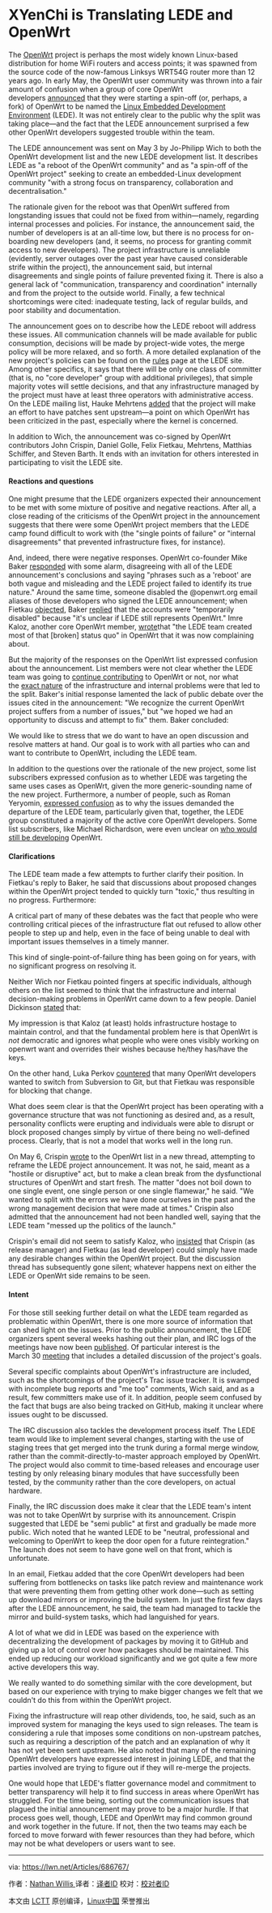 XYenChi is Translating
LEDE and OpenWrt
===================

The [OpenWrt][1] project is perhaps the most widely known Linux-based distribution for home WiFi routers and access points; it was spawned from the source code of the now-famous Linksys WRT54G router more than 12 years ago. In early May, the OpenWrt user community was thrown into a fair amount of confusion when a group of core OpenWrt developers [announced][2] that they were starting a spin-off (or, perhaps, a fork) of OpenWrt to be named the [Linux Embedded Development Environment][3] (LEDE). It was not entirely clear to the public why the split was taking place—and the fact that the LEDE announcement surprised a few other OpenWrt developers suggested trouble within the team.

The LEDE announcement was sent on May 3 by Jo-Philipp Wich to both the OpenWrt development list and the new LEDE development list. It describes LEDE as "a reboot of the OpenWrt community" and as "a spin-off of the OpenWrt project" seeking to create an embedded-Linux development community "with a strong focus on transparency, collaboration and decentralisation."

The rationale given for the reboot was that OpenWrt suffered from longstanding issues that could not be fixed from within—namely, regarding internal processes and policies. For instance, the announcement said, the number of developers is at an all-time low, but there is no process for on-boarding new developers (and, it seems, no process for granting commit access to new developers). The project infrastructure is unreliable (evidently, server outages over the past year have caused considerable strife within the project), the announcement said, but internal disagreements and single points of failure prevented fixing it. There is also a general lack of "communication, transparency and coordination" internally and from the project to the outside world. Finally, a few technical shortcomings were cited: inadequate testing, lack of regular builds, and poor stability and documentation.

The announcement goes on to describe how the LEDE reboot will address these issues. All communication channels will be made available for public consumption, decisions will be made by project-wide votes, the merge policy will be more relaxed, and so forth. A more detailed explanation of the new project's policies can be found on the [rules][4] page at the LEDE site. Among other specifics, it says that there will be only one class of committer (that is, no "core developer" group with additional privileges), that simple majority votes will settle decisions, and that any infrastructure managed by the project must have at least three operators with administrative access. On the LEDE mailing list, Hauke Mehrtens [added][5] that the project will make an effort to have patches sent upstream—a point on which OpenWrt has been criticized in the past, especially where the kernel is concerned.

In addition to Wich, the announcement was co-signed by OpenWrt contributors John Crispin, Daniel Golle, Felix Fietkau, Mehrtens, Matthias Schiffer, and Steven Barth. It ends with an invitation for others interested in participating to visit the LEDE site.

#### Reactions and questions

One might presume that the LEDE organizers expected their announcement to be met with some mixture of positive and negative reactions. After all, a close reading of the criticisms of the OpenWrt project in the announcement suggests that there were some OpenWrt project members that the LEDE camp found difficult to work with (the "single points of failure" or "internal disagreements" that prevented infrastructure fixes, for instance).

And, indeed, there were negative responses. OpenWrt co-founder Mike Baker [responded][6] with some alarm, disagreeing with all of the LEDE announcement's conclusions and saying "phrases such as a 'reboot' are both vague and misleading and the LEDE project failed to identify its true nature." Around the same time, someone disabled the @openwrt.org email aliases of those developers who signed the LEDE announcement; when Fietkau [objected][7], Baker [replied][8] that the accounts were "temporarily disabled" because "it's unclear if LEDE still represents OpenWrt." Imre Kaloz, another core OpenWrt member, [wrote][9]that "the LEDE team created most of that [broken] status quo" in OpenWrt that it was now complaining about.

But the majority of the responses on the OpenWrt list expressed confusion about the announcement. List members were not clear whether the LEDE team was going to [continue contributing][10] to OpenWrt or not, nor what the [exact nature][11] of the infrastructure and internal problems were that led to the split. Baker's initial response lamented the lack of public debate over the issues cited in the announcement: "We recognize the current OpenWrt project suffers from a number of issues," but "we hoped we had an opportunity to discuss and attempt to fix" them. Baker concluded:

We would like to stress that we do want to have an open discussion and resolve matters at hand. Our goal is to work with all parties who can and want to contribute to OpenWrt, including the LEDE team.

In addition to the questions over the rationale of the new project, some list subscribers expressed confusion as to whether LEDE was targeting the same uses cases as OpenWrt, given the more generic-sounding name of the new project. Furthermore, a number of people, such as Roman Yeryomin, [expressed confusion][12] as to why the issues demanded the departure of the LEDE team, particularly given that, together, the LEDE group constituted a majority of the active core OpenWrt developers. Some list subscribers, like Michael Richardson, were even unclear on [who would still be developing][13] OpenWrt.

#### Clarifications

The LEDE team made a few attempts to further clarify their position. In Fietkau's reply to Baker, he said that discussions about proposed changes within the OpenWrt project tended to quickly turn "toxic," thus resulting in no progress. Furthermore:

A critical part of many of these debates was the fact that people who were controlling critical pieces of the infrastructure flat out refused to allow other people to step up and help, even in the face of being unable to deal with important issues themselves in a timely manner.

This kind of single-point-of-failure thing has been going on for years, with no significant progress on resolving it.

Neither Wich nor Fietkau pointed fingers at specific individuals, although others on the list seemed to think that the infrastructure and internal decision-making problems in OpenWrt came down to a few people. Daniel Dickinson [stated][14] that:

My impression is that Kaloz (at least) holds infrastructure hostage to maintain control, and that the fundamental problem here is that OpenWrt is *not* democratic and ignores what people who were ones visibly working on openwrt want and overrides their wishes because he/they has/have the keys.

On the other hand, Luka Perkov [countered][15] that many OpenWrt developers wanted to switch from Subversion to Git, but that Fietkau was responsible for blocking that change.

What does seem clear is that the OpenWrt project has been operating with a governance structure that was not functioning as desired and, as a result, personality conflicts were erupting and individuals were able to disrupt or block proposed changes simply by virtue of there being no well-defined process. Clearly, that is not a model that works well in the long run.

On May 6, Crispin [wrote][16] to the OpenWrt list in a new thread, attempting to reframe the LEDE project announcement. It was not, he said, meant as a "hostile or disruptive" act, but to make a clean break from the dysfunctional structures of OpenWrt and start fresh. The matter "does not boil down to one single event, one single person or one single flamewar," he said. "We wanted to split with the errors we have done ourselves in the past and the wrong management decision that were made at times." Crispin also admitted that the announcement had not been handled well, saying that the LEDE team "messed up the politics of the launch."

Crispin's email did not seem to satisfy Kaloz, who [insisted][17] that Crispin (as release manager) and Fietkau (as lead developer) could simply have made any desirable changes within the OpenWrt project. But the discussion thread has subsequently gone silent; whatever happens next on either the LEDE or OpenWrt side remains to be seen.

#### Intent

For those still seeking further detail on what the LEDE team regarded as problematic within OpenWrt, there is one more source of information that can shed light on the issues. Prior to the public announcement, the LEDE organizers spent several weeks hashing out their plan, and IRC logs of the meetings have now been [published][18]. Of particular interest is the March 30 [meeting][19] that includes a detailed discussion of the project's goals.

Several specific complaints about OpenWrt's infrastructure are included, such as the shortcomings of the project's Trac issue tracker. It is swamped with incomplete bug reports and "me too" comments, Wich said, and as a result, few committers make use of it. In addition, people seem confused by the fact that bugs are also being tracked on GitHub, making it unclear where issues ought to be discussed.

The IRC discussion also tackles the development process itself. The LEDE team would like to implement several changes, starting with the use of staging trees that get merged into the trunk during a formal merge window, rather than the commit-directly-to-master approach employed by OpenWrt. The project would also commit to time-based releases and encourage user testing by only releasing binary modules that have successfully been tested, by the community rather than the core developers, on actual hardware.

Finally, the IRC discussion does make it clear that the LEDE team's intent was not to take OpenWrt by surprise with its announcement. Crispin suggested that LEDE be "semi public" at first and gradually be made more public. Wich noted that he wanted LEDE to be "neutral, professional and welcoming to OpenWrt to keep the door open for a future reintegration." The launch does not seem to have gone well on that front, which is unfortunate.

In an email, Fietkau added that the core OpenWrt developers had been suffering from bottlenecks on tasks like patch review and maintenance work that were preventing them from getting other work done—such as setting up download mirrors or improving the build system. In just the first few days after the LEDE announcement, he said, the team had managed to tackle the mirror and build-system tasks, which had languished for years.

A lot of what we did in LEDE was based on the experience with decentralizing the development of packages by moving it to GitHub and giving up a lot of control over how packages should be maintained. This ended up reducing our workload significantly and we got quite a few more active developers this way.

We really wanted to do something similar with the core development, but based on our experience with trying to make bigger changes we felt that we couldn't do this from within the OpenWrt project.

Fixing the infrastructure will reap other dividends, too, he said, such as an improved system for managing the keys used to sign releases. The team is considering a rule that imposes some conditions on non-upstream patches, such as requiring a description of the patch and an explanation of why it has not yet been sent upstream. He also noted that many of the remaining OpenWrt developers have expressed interest in joining LEDE, and that the parties involved are trying to figure out if they will re-merge the projects.

One would hope that LEDE's flatter governance model and commitment to better transparency will help it to find success in areas where OpenWrt has struggled. For the time being, sorting out the communication issues that plagued the initial announcement may prove to be a major hurdle. If that process goes well, though, LEDE and OpenWrt may find common ground and work together in the future. If not, then the two teams may each be forced to move forward with fewer resources than they had before, which may not be what developers or users want to see.

--------------------------------------------------------------------------------

via: https://lwn.net/Articles/686767/

作者：[Nathan Willis ][a]
译者：[译者ID](https://github.com/译者ID)
校对：[校对者ID](https://github.com/校对者ID)

本文由 [LCTT](https://github.com/LCTT/TranslateProject) 原创编译，[Linux中国](https://linux.cn/) 荣誉推出

[a]:https://lwn.net/Articles/686767/
[1]:https://openwrt.org/
[2]:https://lwn.net/Articles/686180/
[3]:https://www.lede-project.org/
[4]:https://www.lede-project.org/rules.html
[5]:http://lists.infradead.org/pipermail/lede-dev/2016-May/000080.html
[6]:https://lwn.net/Articles/686988/
[7]:https://lwn.net/Articles/686989/
[8]:https://lwn.net/Articles/686990/
[9]:https://lwn.net/Articles/686991/
[10]:https://lwn.net/Articles/686995/
[11]:https://lwn.net/Articles/686996/
[12]:https://lwn.net/Articles/686992/
[13]:https://lwn.net/Articles/686993/
[14]:https://lwn.net/Articles/686998/
[15]:https://lwn.net/Articles/687001/
[16]:https://lwn.net/Articles/687003/
[17]:https://lwn.net/Articles/687004/
[18]:http://meetings.lede-project.org/lede-adm/2016/?C=M;O=A
[19]:http://meetings.lede-project.org/lede-adm/2016/lede-adm.2016-03-30-11.05.log.html
